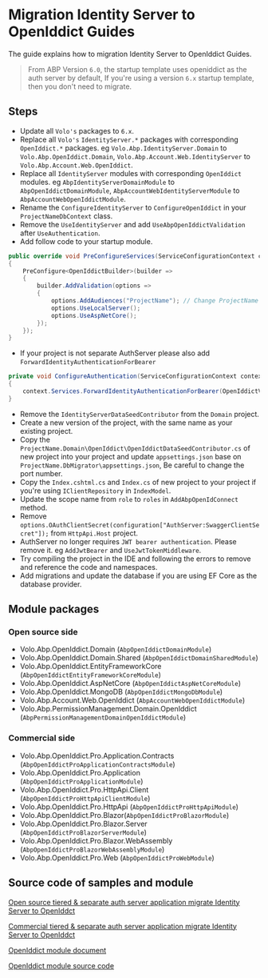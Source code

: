 # Migration Identity Server to OpenIddict Guides

The guide explains how to migration Identity Server to OpenIddict Guides.

> From ABP Version `6.0`, the startup template uses openiddict as the auth server by default, If you're using a version `6.x` startup template, then you don't need to migrate.

## Steps

* Update all `Volo's` packages to `6.x`.
* Replace all `Volo's` `IdentityServer.*` packages with corresponding `OpenIddict.*` packages. eg `Volo.Abp.IdentityServer.Domain` to `Volo.Abp.OpenIddict.Domain`, `Volo.Abp.Account.Web.IdentityServer` to `Volo.Abp.Account.Web.OpenIddict`. 
* Replace all `IdentityServer` modules with corresponding `OpenIddict` modules. eg `AbpIdentityServerDomainModule` to `AbpOpenIddictDomainModule`, `AbpAccountWebIdentityServerModule` to `AbpAccountWebOpenIddictModule`.
* Rename the `ConfigureIdentityServer` to `ConfigureOpenIddict` in your `ProjectNameDbContext` class.
* Remove the `UseIdentityServer` and add `UseAbpOpenIddictValidation` after `UseAuthentication`.
* Add follow code to your startup module.
```cs
public override void PreConfigureServices(ServiceConfigurationContext context)
{
    PreConfigure<OpenIddictBuilder>(builder =>
    {
        builder.AddValidation(options =>
        {
            options.AddAudiences("ProjectName"); // Change ProjectName to your project name.
            options.UseLocalServer();
            options.UseAspNetCore();
        });
    });
}
```
* If your project is not separate AuthServer please also add `ForwardIdentityAuthenticationForBearer`
```cs
private void ConfigureAuthentication(ServiceConfigurationContext context)
{
    context.Services.ForwardIdentityAuthenticationForBearer(OpenIddictValidationAspNetCoreDefaults.AuthenticationScheme);
}
```
* Remove the `IdentityServerDataSeedContributor` from the `Domain` project.
* Create a new version of the project, with the same name as your existing project.
* Copy the `ProjectName.Domain\OpenIddict\OpenIddictDataSeedContributor.cs` of new project into your project and update `appsettings.json` base on `ProjectName.DbMigrator\appsettings.json`, Be careful to change the port number.
* Copy the `Index.cshtml.cs` and `Index.cs` of new project to your project if you're using `IClientRepository` in `IndexModel`.
* Update the scope name from `role` to `roles` in `AddAbpOpenIdConnect` method.
* Remove `options.OAuthClientSecret(configuration["AuthServer:SwaggerClientSecret"]);` from `HttpApi.Host` project. 
* AuthServer no longer requires `JWT bearer authentication`. Please remove it. eg `AddJwtBearer` and `UseJwtTokenMiddleware`.
* Try compiling the project in the IDE and following the errors to remove and reference the code and namespaces.
* Add migrations and update the database if you are using EF Core as the database provider.

## Module packages
### Open source side
* Volo.Abp.OpenIddict.Domain (`AbpOpenIddictDomainModule`)
* Volo.Abp.OpenIddict.Domain.Shared (`AbpOpenIddictDomainSharedModule`)
* Volo.Abp.OpenIddict.EntityFrameworkCore (`AbpOpenIddictEntityFrameworkCoreModule`)
* Volo.Abp.OpenIddict.AspNetCore (`AbpOpenIddictAspNetCoreModule`)
* Volo.Abp.OpenIddict.MongoDB (`AbpOpenIddictMongoDbModule`)
* Volo.Abp.Account.Web.OpenIddict (`AbpAccountWebOpenIddictModule`)
* Volo.Abp.PermissionManagement.Domain.OpenIddict (`AbpPermissionManagementDomainOpenIddictModule`)

### Commercial side
* Volo.Abp.OpenIddict.Pro.Application.Contracts (`AbpOpenIddictProApplicationContractsModule`)
* Volo.Abp.OpenIddict.Pro.Application (`AbpOpenIddictProApplicationModule`)
* Volo.Abp.OpenIddict.Pro.HttpApi.Client (`AbpOpenIddictProHttpApiClientModule`)
* Volo.Abp.OpenIddict.Pro.HttpApi (`AbpOpenIddictProHttpApiModule`)
* Volo.Abp.OpenIddict.Pro.Blazor(`AbpOpenIddictProBlazorModule`)
* Volo.Abp.OpenIddict.Pro.Blazor.Server (`AbpOpenIddictProBlazorServerModule`)
* Volo.Abp.OpenIddict.Pro.Blazor.WebAssembly (`AbpOpenIddictProBlazorWebAssemblyModule`)
* Volo.Abp.OpenIddict.Pro.Web (`AbpOpenIddictProWebModule`)

## Source code of samples and module

[Open source tiered & separate auth server application migrate Identity Server to OpenIddct](https://github.com/abpframework/abp-samples/tree/master/Ids2OpenId)

[Commercial tiered & separate auth server application migrate Identity Server to OpenIddct](https://abp.io/Account/Login?returnUrl=/api/download/samples/Ids2OpenId)

[OpenIddict module document](https://docs.abp.io/en/abp/6.0/Modules/OpenIddict)

[OpenIddict module source code](https://github.com/abpframework/abp/tree/rel-6.0/modules/openiddict)
